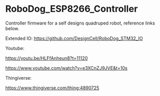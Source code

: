 # RoboDog_ESP8266_Controller

Controller firmware for a self designs quadruped robot, reference links below.

Extended IO: https://github.com/DesignCell/RoboDog_STM32_IO

Youtube: 

https://youtu.be/HLFfAnheun8?t=11120

https://www.youtube.com/watch?v=e3XCnZJ9JVE&t=10s

Thingiverse:

https://www.thingiverse.com/thing:4890725
